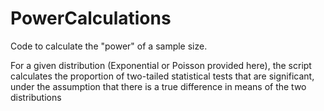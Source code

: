 # PowerCalculations

Code to calculate the "power" of a sample size.

For a given distribution (Exponential or Poisson provided here), 
the script calculates the proportion of two-tailed statistical tests that are significant,
under the assumption that there is a true difference in means of the two distributions
